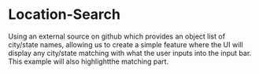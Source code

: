 # Location-Search

Using an external source on github which provides an object list of city/state names, allowing us to create a simple feature where the UI will display any city/state matching with what the user inputs into the input bar. This example will also highlightthe matching part.
